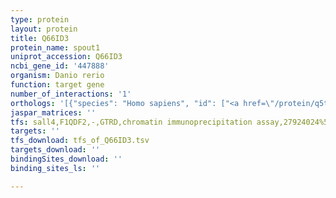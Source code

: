 ```yaml
---
type: protein
layout: protein
title: Q66ID3
protein_name: spout1
uniprot_accession: Q66ID3
ncbi_gene_id: '447888'
organism: Danio rerio
function: target gene
number_of_interactions: '1'
orthologs: '[{"species": "Homo sapiens", "id": ["<a href=\"/protein/q5t280\">Q5T280</a>"]}, {"species": "Mus musculus", "id": ["<a href=\"/protein/q3uhx9\">Q3UHX9</a>"]}, {"species": "Rattus norvegicus", "id": ["<a href=\"/protein/a0a0g2qc59\">A0A0G2QC59</a>"]}, {"species": "Drosophila melanogaster", "id": ["<a href=\"/protein/a1z830\">A1Z830</a>"]}, {"species": "Caenorhabditis elegans", "id": ["<a href=\"/protein/q10950\">Q10950</a>"]}]'
jaspar_matrices: ''
tfs: sall4,F1QDF2,-,GTRD,chromatin immunoprecipitation assay,27924024%5Buid%5D,No
targets: ''
tfs_download: tfs_of_Q66ID3.tsv
targets_download: ''
bindingSites_download: ''
binding_sites_ls: ''

---
```

